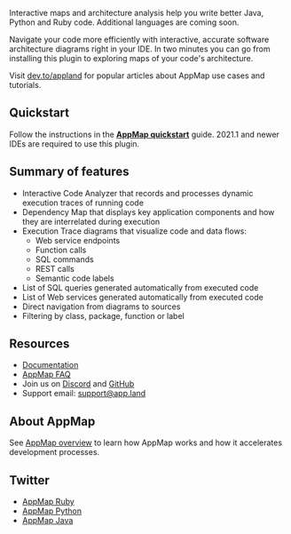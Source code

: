Interactive maps and architecture analysis help you write better Java, Python and Ruby code. Additional languages are coming soon.

Navigate your code more efficiently with interactive, accurate software architecture diagrams right in your IDE. 
In two minutes you can go from installing this plugin to exploring maps of your code's architecture. 

Visit [dev.to/appland](https://dev.to/appland) for popular articles about AppMap use cases and tutorials.


## Quickstart
Follow the instructions in the **[AppMap quickstart](https://appland.com/docs/quickstart/)** guide. 2021.1 and newer IDEs are required to use this plugin.


## Summary of features
- Interactive Code Analyzer that records and processes dynamic execution traces of running code
- Dependency Map that displays key application components and how they are interrelated during execution 
- Execution Trace diagrams that visualize code and data flows:
  - Web service endpoints
  - Function calls
  - SQL commands
  - REST calls
  - Semantic code labels
- List of SQL queries generated automatically from executed code
- List of Web services generated automatically from executed code
- Direct navigation from diagrams to sources
- Filtering by class, package, function or label


## Resources
- [Documentation](https://appland.com/docs/)
- [AppMap FAQ](https://appland.com/docs/faq.html)
- Join us on [Discord](https://discord.com/invite/N9VUap6) and [GitHub](https://github.com/applandinc/appmap-intellij-plugin)
- Support email: [support@app.land](mailto:support@app.land)


## About AppMap
See [AppMap overview](https://appland.com/docs/appmap-overview.html) to learn how AppMap works and how it accelerates development processes.


## Twitter
- [AppMap Ruby](https://twitter.com/appmapruby)
- [AppMap Python](https://twitter.com/appmappython)
- [AppMap Java](https://twitter.com/appmapjava)
